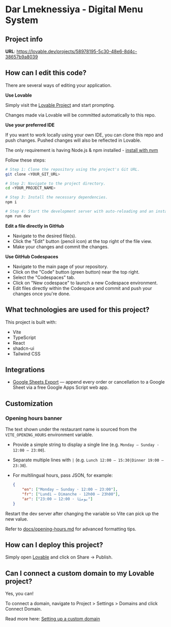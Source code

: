# Dar Lmeknessiya - Digital Menu System

## Project info

**URL**: https://lovable.dev/projects/58978195-5c30-48e6-8d4c-38657b9a8039

## How can I edit this code?

There are several ways of editing your application.

**Use Lovable**

Simply visit the [Lovable Project](https://lovable.dev/projects/58978195-5c30-48e6-8d4c-38657b9a8039) and start prompting.

Changes made via Lovable will be committed automatically to this repo.

**Use your preferred IDE**

If you want to work locally using your own IDE, you can clone this repo and push changes. Pushed changes will also be reflected in Lovable.

The only requirement is having Node.js & npm installed - [install with nvm](https://github.com/nvm-sh/nvm#installing-and-updating)

Follow these steps:

```sh
# Step 1: Clone the repository using the project's Git URL.
git clone <YOUR_GIT_URL>

# Step 2: Navigate to the project directory.
cd <YOUR_PROJECT_NAME>

# Step 3: Install the necessary dependencies.
npm i

# Step 4: Start the development server with auto-reloading and an instant preview.
npm run dev
```

**Edit a file directly in GitHub**

- Navigate to the desired file(s).
- Click the "Edit" button (pencil icon) at the top right of the file view.
- Make your changes and commit the changes.

**Use GitHub Codespaces**

- Navigate to the main page of your repository.
- Click on the "Code" button (green button) near the top right.
- Select the "Codespaces" tab.
- Click on "New codespace" to launch a new Codespace environment.
- Edit files directly within the Codespace and commit and push your changes once you're done.

## What technologies are used for this project?

This project is built with:

- Vite
- TypeScript
- React
- shadcn-ui
- Tailwind CSS

## Integrations

- [Google Sheets Export](docs/google-sheets-export.md) — append every order or cancellation to a Google Sheet via a free Google Apps Script web app.

## Customization

### Opening hours banner

The text shown under the restaurant name is sourced from the `VITE_OPENING_HOURS` environment variable.

- Provide a simple string to display a single line (e.g. `Monday – Sunday · 12:00 – 23:00`).
- Separate multiple lines with `|` (e.g. `Lunch 12:00 – 15:30|Dinner 19:00 – 23:30`).
- For multilingual hours, pass JSON, for example:

	```json
	{
		"en": ["Monday – Sunday · 12:00 – 23:00"],
		"fr": ["Lundi – Dimanche · 12h00 – 23h00"],
		"ar": ["يوميًا · 12:00 – 23:00"]
	}
	```

Restart the dev server after changing the variable so Vite can pick up the new value.

Refer to [docs/opening-hours.md](docs/opening-hours.md) for advanced formatting tips.

## How can I deploy this project?

Simply open [Lovable](https://lovable.dev/projects/58978195-5c30-48e6-8d4c-38657b9a8039) and click on Share -> Publish.

## Can I connect a custom domain to my Lovable project?

Yes, you can!

To connect a domain, navigate to Project > Settings > Domains and click Connect Domain.

Read more here: [Setting up a custom domain](https://docs.lovable.dev/tips-tricks/custom-domain#step-by-step-guide)
